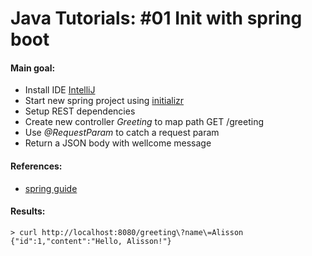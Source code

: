 # Java Tutorials: #01 Init with spring boot
#### Main goal:

- Install IDE [IntelliJ](https://www.jetbrains.com/pt-br/idea/)
- Start new spring project using [initializr](https://start.spring.io/)
- Setup REST dependencies
- Create new controller *Greeting* to map path GET /greeting
- Use *@RequestParam* to catch a request param
- Return a JSON body with wellcome message

#### References:

- [spring guide](https://spring.io/guides/gs/rest-service/)

#### Results:
```
> curl http://localhost:8080/greeting\?name\=Alisson
{"id":1,"content":"Hello, Alisson!"}
```